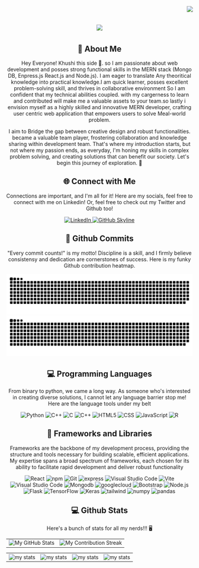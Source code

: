 <img align="right" src="https://visitor-badge.laobi.icu/badge?page_id=Khushi-Negi.Khushi-Negi" />

<h1 align="center">
    <img src="https://readme-typing-svg.herokuapp.com/?font=Righteous&size=35&center=true&vCenter=true&width=500&height=70&duration=4000&lines=Hi+There!+👋;+I'm+Khushi+Negi!;" />
</h1>

<div align="center">
    <h2>🚀 About Me</h2>
    <p>Hey Everyone! Khushi this side 👋. so I am passionate about web development and posses strong functional skills in the MERN stack (Mongo DB, Enpress.js React.js and Node.js). I am eager to translate Any theoritical knowledge into practical knowledge.I am quick learner, posses excellent problem-solving skill, and thrives in collaborative environment So I am confident that my technical abilities coupled. with my cargerness to learn and contributed will make me a valuable assets to your team.so lastly i envision myself as a highly skilled and innovative MERN developer, crafting user centric web application that empowers users to solve Meal-world problem.

I aim to Bridge the gap between creative design and robust functionalities. became a valuable team player, frostering collaboration  and knowledge sharing within development team. That's where my introduction starts, but not where my passion ends, as everyday, I'm honing my skills in complex problem solving, and creating solutions that can benefit our society. Let's begin this journey of exploration. 🚀</p>
</div>

<div align="center">
<h2 align="center" class="section-heading">🌐 Connect with Me</h2>
<p> Connections are important, and I'm all for it! Here are my socials, feel free to connect with me on Linkedin! Or, feel free to check out my Twitter and Github too!</p>
<div align="center">
  <a href="https://www.linkedin.com/in/khushi-negi-045014307">
    <img src="https://img.shields.io/badge/Khushi-Negi?style=for-the-badge&logo=linkedin&logoColor=white" alt="LinkedIn"/>
  </a>
  <a href="https://github.com/Khushi-Negi" target="_blank">
    <img src="https://img.shields.io/badge/View%20on%20GitHub-%230077B5.svg?&style=for-the-badge&logo=github&logoColor=white" alt="GitHub Skyline"/>
  </a>
</div>

<div align="center">
  <h2>🚀 Github Commits</h2>
    <p> "Every commit counts!" is my motto! Discipline is a skill, and I firmly believe consistensy and dedication are cornerstones of success. Here is my funky Github contribution heatmap.</p> 
  <img src="https://raw.githubusercontent.com/Khushi-Negi/Khushi-Negi/output/github-contribution-grid-snake-dark.svg#gh-dark-mode-only" alt="GitHub Contribution Grid Snake Animation Dark Mode"/>
  <img src="https://raw.githubusercontent.com/Khushi-Negi/Khushi-Negi/output/github-contribution-grid-snake.svg#gh-light-mode-only" alt="GitHub Contribution Grid Snake Animation Light Mode"/>
</div>

<h2 align="center" class="section-heading">💻 Programming Languages</h2>
<p> From binary to python, we came a long way. As someone who's interested in creating diverse solutions, I cannot let any language barrier stop me! Here are the language tools under my belt</p>
<div align="center">
  <img src="https://img.shields.io/badge/Python-3776AB?style=for-the-badge&logo=python&logoColor=white" alt="Python"/>
  <img src="https://img.shields.io/badge/C%2B%2B-00599C?style=for-the-badge&logo=c%2B%2B&logoColor=white" alt="C++"/>
  <img src="https://img.shields.io/badge/C-00599C?style=for-the-badge&logo=c&logoColor=white" alt="C"/>
  <img src="https://img.shields.io/badge/C%2B%2B-00599C?style=for-the-badge&logo=c%2B%2B&logoColor=white" alt="C++"/>
  <img src="https://img.shields.io/badge/HTML5-E34F26?style=for-the-badge&logo=html5&logoColor=white" alt="HTML5"/>
  <img src="https://img.shields.io/badge/CSS3-1572B6?style=for-the-badge&logo=css3&logoColor=white" alt="CSS"/>
  <img src="https://img.shields.io/badge/JavaScript-F7DF1E?style=for-the-badge&logo=javascript&logoColor=black" alt="JavaScript"/>
  <img src="https://img.shields.io/badge/R-276DC3?style=for-the-badge&logo=r&logoColor=white" alt="R"/>  
</div>



<h2 align="center" class="section-heading">🔧 Frameworks and Libraries</h2>
<p>Frameworks are the backbone of my development process, providing the structure and tools necessary for building scalable, efficient applications. My expertise spans a broad spectrum of frameworks, each chosen for its ability to facilitate rapid development and deliver robust functionality</p>
<div align="center">
  <img src="https://img.shields.io/badge/React-20232A?style=for-the-badge&logo=react&logoColor=61DAFB" alt="React"/>
  <img src="https://img.shields.io/badge/npm-CB3837?style=for-the-badge&logo=npm&logoColor=white" alt="npm"/>
  <img src="https://img.shields.io/badge/Git-F05032?style=for-the-badge&logo=git&logoColor=white" alt="Git"/>
  <img src="https://img.shields.io/badge/Express%20js-000000?style=for-the-badge&logo=express&logoColor=white" alt="express"/>
  <img src="https://img.shields.io/badge/Visual%20Studio%20Code-007ACC?style=for-the-badge&logo=visualstudiocode&logoColor=white" alt="Visual Studio Code"/>
  <img src="https://img.shields.io/badge/Vite-B73BFE?style=for-the-badge&logo=vite&logoColor=FFD62E" alt="Vite"/>
  <img src="https://img.shields.io/badge/MongoDB-4EA94B?style=for-the-badge&logo=mongodb&logoColor=white" alt="Visual Studio Code"/>
  <img src="https://img.shields.io/badge/Visual%20Studio%20Code-007ACC?style=for-the-badge&logo=visualstudiocode&logoColor=white" alt="Mongodb"/>
  <img src="https://img.shields.io/badge/Google_Cloud-4285F4?style=for-the-badge&logo=google-cloud&logoColor=white" alt="googlecloud"/>
  <img src="https://img.shields.io/badge/Bootstrap-7952B3?style=for-the-badge&logo=bootstrap&logoColor=white" alt="Bootstrap"/>
  <img src="https://img.shields.io/badge/Node.js-339933?style=for-the-badge&logo=nodedotjs&logoColor=white" alt="Node.js"/>
  <img src="https://img.shields.io/badge/Flask-000000?style=for-the-badge&logo=flask&logoColor=white" alt="Flask"/>
  <img src="https://img.shields.io/badge/TensorFlow-FF6F00?style=for-the-badge&logo=tensorflow&logoColor=white" alt="TensorFlow"/>
  <img src="https://img.shields.io/badge/Keras-D00000?style=for-the-badge&logo=Keras&logoColor=white" alt="Keras"/>
  <img src="https://img.shields.io/badge/Tailwind_CSS-38B2AC?style=for-the-badge&logo=tailwind-css&logoColor=white" alt="tailwind"/>
  <img src="https://img.shields.io/badge/Numpy-777BB4?style=for-the-badge&logo=numpy&logoColor=white" alt="numpy"/>
  <img src="https://img.shields.io/badge/Pandas-2C2D72?style=for-the-badge&logo=pandas&logoColor=white" alt="pandas"/>
</div>

<div align="center">
<h2 align="center" class="section-heading"> 💻 Github Stats</h2>
<p>Here's a bunch of stats for all my nerds!!! 🖥️</p>
 <table align="center" width="100%" height="100%" >
    <tr>
       <td><img style="border: none;" src="https://github-profile-summary-cards.vercel.app/api/cards/profile-details?username=Khushi-Negi&theme=github_dark" alt="My GitHub Stats"/></td>   
       <td><img style="border: none;" src="https://github-readme-streak-stats.herokuapp.com/?user=Khushi-Negi&theme=merko" alt="My Contribution Streak"/></td>
    </tr>
 </table>

 <table align="center" width="100%" height="100%" >
    <tr>
        <td><img style="border: none;" src="https://github-profile-summary-cards.vercel.app/api/cards/stats?username=Khushi-Negi&theme=github_dark" alt="my stats"/></td>
        <td><img style="border: none;" src="https://github-profile-summary-cards.vercel.app/api/cards/productive-time?username=Khushi-Negi&theme=github_dark&utcOffset=10" alt="my stats"/>
        <td><img style="border: none;" src="https://github-profile-summary-cards.vercel.app/api/cards/repos-per-language?username=Khushi-Negi&theme=github_dark" alt="my stats"/></td>
        <td><img style="border: none;" src="https://github-profile-summary-cards.vercel.app/api/cards/most-commit-language?username=Khushi-Negi&theme=github_dark" alt="my stats"/></td>
    </tr>
 </table>
</div>
